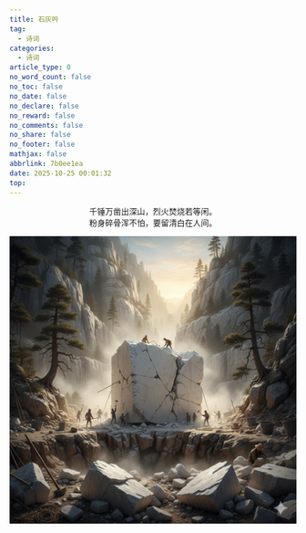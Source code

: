 ```yaml
---
title: 石灰吟
tag:
  - 诗词
categories:
  - 诗词
article_type: 0
no_word_count: false
no_toc: false
no_date: false
no_declare: false
no_reward: false
no_comments: false
no_share: false
no_footer: false
mathjax: false
abbrlink: 7b0ee1ea
date: 2025-10-25 00:01:32
top:
---
```


<span style="display:block;text-align:center;">千锤万凿出深山，烈火焚烧若等闲。</span>
<span style="display:block;text-align:center;">粉身碎骨浑不怕，要留清白在人间。</span>


![石灰吟](../image/djsrgmdjsrgmdjsr.png)